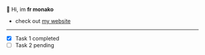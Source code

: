 👋 Hi, im **fr monako**
   + check out [my website](https://fr-monako.github.io/socials/)
___
- [x] Task 1 completed
- [ ] Task 2 pending
